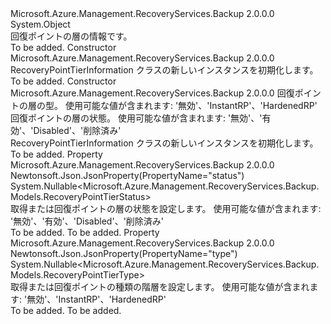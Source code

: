 <Type Name="RecoveryPointTierInformation" FullName="Microsoft.Azure.Management.RecoveryServices.Backup.Models.RecoveryPointTierInformation">
  <TypeSignature Language="C#" Value="public class RecoveryPointTierInformation" />
  <TypeSignature Language="ILAsm" Value=".class public auto ansi beforefieldinit RecoveryPointTierInformation extends System.Object" />
  <TypeSignature Language="DocId" Value="T:Microsoft.Azure.Management.RecoveryServices.Backup.Models.RecoveryPointTierInformation" />
  <TypeSignature Language="VB.NET" Value="Public Class RecoveryPointTierInformation" />
  <TypeSignature Language="F#" Value="type RecoveryPointTierInformation = class" />
  <AssemblyInfo>
    <AssemblyName>Microsoft.Azure.Management.RecoveryServices.Backup</AssemblyName>
    <AssemblyVersion>2.0.0.0</AssemblyVersion>
  </AssemblyInfo>
  <Base>
    <BaseTypeName>System.Object</BaseTypeName>
  </Base>
  <Interfaces />
  <Docs>
    <summary>
            回復ポイントの層の情報です。
            </summary>
    <remarks>To be added.</remarks>
  </Docs>
  <Members>
    <Member MemberName=".ctor">
      <MemberSignature Language="C#" Value="public RecoveryPointTierInformation ();" />
      <MemberSignature Language="ILAsm" Value=".method public hidebysig specialname rtspecialname instance void .ctor() cil managed" />
      <MemberSignature Language="DocId" Value="M:Microsoft.Azure.Management.RecoveryServices.Backup.Models.RecoveryPointTierInformation.#ctor" />
      <MemberSignature Language="VB.NET" Value="Public Sub New ()" />
      <MemberType>Constructor</MemberType>
      <AssemblyInfo>
        <AssemblyName>Microsoft.Azure.Management.RecoveryServices.Backup</AssemblyName>
        <AssemblyVersion>2.0.0.0</AssemblyVersion>
      </AssemblyInfo>
      <Parameters />
      <Docs>
        <summary>
            RecoveryPointTierInformation クラスの新しいインスタンスを初期化します。
            </summary>
        <remarks>To be added.</remarks>
      </Docs>
    </Member>
    <Member MemberName=".ctor">
      <MemberSignature Language="C#" Value="public RecoveryPointTierInformation (Nullable&lt;Microsoft.Azure.Management.RecoveryServices.Backup.Models.RecoveryPointTierType&gt; type = null, Nullable&lt;Microsoft.Azure.Management.RecoveryServices.Backup.Models.RecoveryPointTierStatus&gt; status = null);" />
      <MemberSignature Language="ILAsm" Value=".method public hidebysig specialname rtspecialname instance void .ctor(valuetype System.Nullable`1&lt;valuetype Microsoft.Azure.Management.RecoveryServices.Backup.Models.RecoveryPointTierType&gt; type, valuetype System.Nullable`1&lt;valuetype Microsoft.Azure.Management.RecoveryServices.Backup.Models.RecoveryPointTierStatus&gt; status) cil managed" />
      <MemberSignature Language="DocId" Value="M:Microsoft.Azure.Management.RecoveryServices.Backup.Models.RecoveryPointTierInformation.#ctor(System.Nullable{Microsoft.Azure.Management.RecoveryServices.Backup.Models.RecoveryPointTierType},System.Nullable{Microsoft.Azure.Management.RecoveryServices.Backup.Models.RecoveryPointTierStatus})" />
      <MemberSignature Language="VB.NET" Value="Public Sub New (Optional type As Nullable(Of RecoveryPointTierType) = null, Optional status As Nullable(Of RecoveryPointTierStatus) = null)" />
      <MemberSignature Language="F#" Value="new Microsoft.Azure.Management.RecoveryServices.Backup.Models.RecoveryPointTierInformation : Nullable&lt;Microsoft.Azure.Management.RecoveryServices.Backup.Models.RecoveryPointTierType&gt; * Nullable&lt;Microsoft.Azure.Management.RecoveryServices.Backup.Models.RecoveryPointTierStatus&gt; -&gt; Microsoft.Azure.Management.RecoveryServices.Backup.Models.RecoveryPointTierInformation" Usage="new Microsoft.Azure.Management.RecoveryServices.Backup.Models.RecoveryPointTierInformation (type, status)" />
      <MemberType>Constructor</MemberType>
      <AssemblyInfo>
        <AssemblyName>Microsoft.Azure.Management.RecoveryServices.Backup</AssemblyName>
        <AssemblyVersion>2.0.0.0</AssemblyVersion>
      </AssemblyInfo>
      <Parameters>
        <Parameter Name="type" Type="System.Nullable&lt;Microsoft.Azure.Management.RecoveryServices.Backup.Models.RecoveryPointTierType&gt;" />
        <Parameter Name="status" Type="System.Nullable&lt;Microsoft.Azure.Management.RecoveryServices.Backup.Models.RecoveryPointTierStatus&gt;" />
      </Parameters>
      <Docs>
        <param name="type">回復ポイントの層の型。 使用可能な値が含まれます: '無効'、'InstantRP'、'HardenedRP'</param>
        <param name="status">回復ポイントの層の状態。 使用可能な値が含まれます: '無効'、'有効'、'Disabled'、'削除済み'</param>
        <summary>
            RecoveryPointTierInformation クラスの新しいインスタンスを初期化します。
            </summary>
        <remarks>To be added.</remarks>
      </Docs>
    </Member>
    <Member MemberName="Status">
      <MemberSignature Language="C#" Value="public Nullable&lt;Microsoft.Azure.Management.RecoveryServices.Backup.Models.RecoveryPointTierStatus&gt; Status { get; set; }" />
      <MemberSignature Language="ILAsm" Value=".property instance valuetype System.Nullable`1&lt;valuetype Microsoft.Azure.Management.RecoveryServices.Backup.Models.RecoveryPointTierStatus&gt; Status" />
      <MemberSignature Language="DocId" Value="P:Microsoft.Azure.Management.RecoveryServices.Backup.Models.RecoveryPointTierInformation.Status" />
      <MemberSignature Language="VB.NET" Value="Public Property Status As Nullable(Of RecoveryPointTierStatus)" />
      <MemberSignature Language="F#" Value="member this.Status : Nullable&lt;Microsoft.Azure.Management.RecoveryServices.Backup.Models.RecoveryPointTierStatus&gt; with get, set" Usage="Microsoft.Azure.Management.RecoveryServices.Backup.Models.RecoveryPointTierInformation.Status" />
      <MemberType>Property</MemberType>
      <AssemblyInfo>
        <AssemblyName>Microsoft.Azure.Management.RecoveryServices.Backup</AssemblyName>
        <AssemblyVersion>2.0.0.0</AssemblyVersion>
      </AssemblyInfo>
      <Attributes>
        <Attribute>
          <AttributeName>Newtonsoft.Json.JsonProperty(PropertyName="status")</AttributeName>
        </Attribute>
      </Attributes>
      <ReturnValue>
        <ReturnType>System.Nullable&lt;Microsoft.Azure.Management.RecoveryServices.Backup.Models.RecoveryPointTierStatus&gt;</ReturnType>
      </ReturnValue>
      <Docs>
        <summary>
            取得または回復ポイントの層の状態を設定します。 使用可能な値が含まれます: '無効'、'有効'、'Disabled'、'削除済み'
            </summary>
        <value>To be added.</value>
        <remarks>To be added.</remarks>
      </Docs>
    </Member>
    <Member MemberName="Type">
      <MemberSignature Language="C#" Value="public Nullable&lt;Microsoft.Azure.Management.RecoveryServices.Backup.Models.RecoveryPointTierType&gt; Type { get; set; }" />
      <MemberSignature Language="ILAsm" Value=".property instance valuetype System.Nullable`1&lt;valuetype Microsoft.Azure.Management.RecoveryServices.Backup.Models.RecoveryPointTierType&gt; Type" />
      <MemberSignature Language="DocId" Value="P:Microsoft.Azure.Management.RecoveryServices.Backup.Models.RecoveryPointTierInformation.Type" />
      <MemberSignature Language="VB.NET" Value="Public Property Type As Nullable(Of RecoveryPointTierType)" />
      <MemberSignature Language="F#" Value="member this.Type : Nullable&lt;Microsoft.Azure.Management.RecoveryServices.Backup.Models.RecoveryPointTierType&gt; with get, set" Usage="Microsoft.Azure.Management.RecoveryServices.Backup.Models.RecoveryPointTierInformation.Type" />
      <MemberType>Property</MemberType>
      <AssemblyInfo>
        <AssemblyName>Microsoft.Azure.Management.RecoveryServices.Backup</AssemblyName>
        <AssemblyVersion>2.0.0.0</AssemblyVersion>
      </AssemblyInfo>
      <Attributes>
        <Attribute>
          <AttributeName>Newtonsoft.Json.JsonProperty(PropertyName="type")</AttributeName>
        </Attribute>
      </Attributes>
      <ReturnValue>
        <ReturnType>System.Nullable&lt;Microsoft.Azure.Management.RecoveryServices.Backup.Models.RecoveryPointTierType&gt;</ReturnType>
      </ReturnValue>
      <Docs>
        <summary>
            取得または回復ポイントの種類の階層を設定します。 使用可能な値が含まれます: '無効'、'InstantRP'、'HardenedRP'
            </summary>
        <value>To be added.</value>
        <remarks>To be added.</remarks>
      </Docs>
    </Member>
  </Members>
</Type>